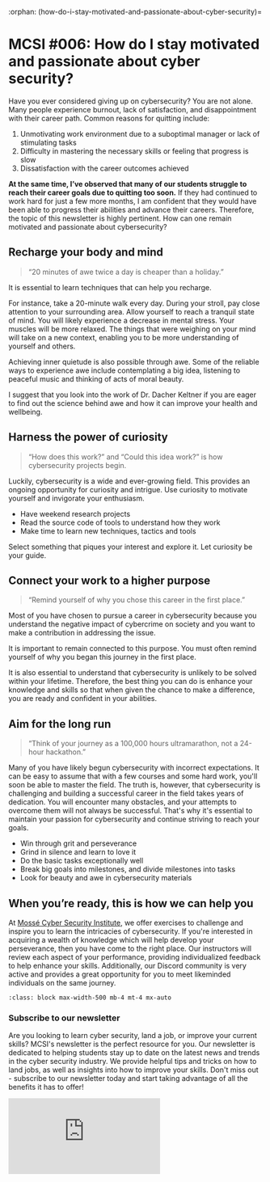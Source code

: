 :orphan:
(how-do-i-stay-motivated-and-passionate-about-cyber-security)=

# MCSI #006: How do I stay motivated and passionate about cyber security?

Have you ever considered giving up on cybersecurity? You are not alone. Many people experience burnout, lack of satisfaction, and disappointment with their career path. Common reasons for quitting include:

1. Unmotivating work environment due to a suboptimal manager or lack of stimulating tasks
2. Difficulty in mastering the necessary skills or feeling that progress is slow
3. Dissatisfaction with the career outcomes achieved

**At the same time, I’ve observed that many of our students struggle to reach their career goals due to quitting too soon.** If they had continued to work hard for just a few more months, I am confident that they would have been able to progress their abilities and advance their careers. Therefore, the topic of this newsletter is highly pertinent. How can one remain motivated and passionate about cybersecurity?

## Recharge your body and mind

> “20 minutes of awe twice a day is cheaper than a holiday.”

It is essential to learn techniques that can help you recharge.

For instance, take a 20-minute walk every day. During your stroll, pay close attention to your surrounding area. Allow yourself to reach a tranquil state of mind. You will likely experience a decrease in mental stress. Your muscles will be more relaxed. The things that were weighing on your mind will take on a new context, enabling you to be more understanding of yourself and others.

Achieving inner quietude is also possible through awe. Some of the reliable ways to experience awe include contemplating a big idea, listening to peaceful music and thinking of acts of moral beauty.

I suggest that you look into the work of Dr. Dacher Keltner if you are eager to find out the science behind awe and how it can improve your health and wellbeing.

## Harness the power of curiosity

> “How does this work?” and “Could this idea work?” is how cybersecurity projects begin.

Luckily, cybersecurity is a wide and ever-growing field. This provides an ongoing opportunity for curiosity and intrigue. Use curiosity to motivate yourself and invigorate your enthusiasm.

- Have weekend research projects
- Read the source code of tools to understand how they work
- Make time to learn new techniques, tactics and tools

Select something that piques your interest and explore it. Let curiosity be your guide.

## Connect your work to a higher purpose

> “Remind yourself of why you chose this career in the first place.”

Most of you have chosen to pursue a career in cybersecurity because you understand the negative impact of cybercrime on society and you want to make a contribution in addressing the issue.

It is important to remain connected to this purpose. You must often remind yourself of why you began this journey in the first place.

It is also essential to understand that cybersecurity is unlikely to be solved within your lifetime. Therefore, the best thing you can do is enhance your knowledge and skills so that when given the chance to make a difference, you are ready and confident in your abilities.

## Aim for the long run

> “Think of your journey as a 100,000 hours ultramarathon, not a 24-hour hackathon.”

Many of you have likely begun cybersecurity with incorrect expectations. It can be easy to assume that with a few courses and some hard work, you'll soon be able to master the field. The truth is, however, that cybersecurity is challenging and building a successful career in the field takes years of dedication. You will encounter many obstacles, and your attempts to overcome them will not always be successful. That's why it's essential to maintain your passion for cybersecurity and continue striving to reach your goals.

- Win through grit and perseverance
- Grind in silence and learn to love it
- Do the basic tasks exceptionally well
- Break big goals into milestones, and divide milestones into tasks
- Look for beauty and awe in cybersecurity materials

## When you’re ready, this is how we can help you

At [Mossé Cyber Security Institute](https://www.mosse-institute.com/), we offer exercises to challenge and inspire you to learn the intricacies of cybersecurity. If you're interested in acquiring a wealth of knowledge which will help develop your perseverance, then you have come to the right place. Our instructors will review each aspect of your performance, providing individualized feedback to help enhance your skills. Additionally, our Discord community is very active and provides a great opportunity for you to meet likeminded individuals on the same journey.

```{thumbnail} ../images/newsletter/2023-006-samuel-romanov.png
:class: block max-width-500 mb-4 mt-4 mx-auto
```

### Subscribe to our newsletter

Are you looking to learn cyber security, land a job, or improve your current skills? MCSI's newsletter is the perfect resource for you. Our newsletter is dedicated to helping students stay up to date on the latest news and trends in the cyber security industry. We provide helpful tips and tricks on how to land jobs, as well as insights into how to improve your skills. Don't miss out - subscribe to our newsletter today and start taking advantage of all the benefits it has to offer!

<iframe src="https://newsletter.mosse-institute.com/embed" style="background:white;" frameborder="0" scrolling="no"></iframe>
